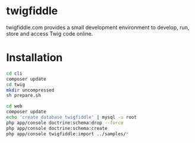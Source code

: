 twigfiddle
==========

twigfiddle.com provides a small development environment to develop, run, store and access Twig code online.


# Installation

```sh
cd cli
composer update
cd twig
mkdir uncompressed
sh prepare.sh

cd web
composer update
echo 'create database twigfiddle' | mysql -u root
php app/console doctrine:schema:drop --force
php app/console doctrine:schema:create
php app/console twigfiddle:import ../samples/*
```
